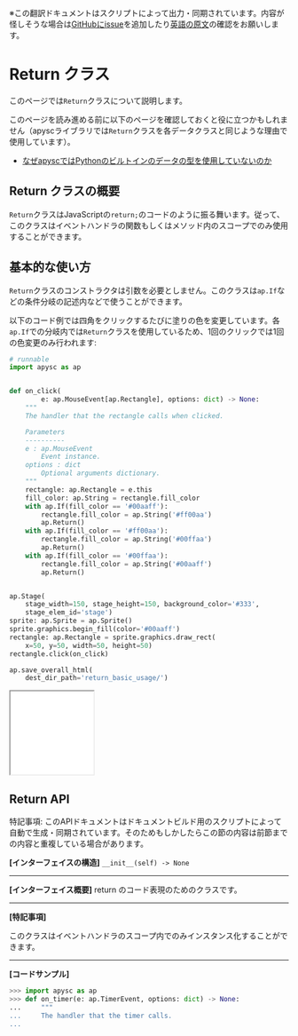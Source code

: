 <span class="inconspicuous-txt">※この翻訳ドキュメントはスクリプトによって出力・同期されています。内容が怪しそうな場合は<a href="https://github.com/simon-ritchie/apysc/issues" target="_blank">GitHubにissue</a>を追加したり[英語の原文](https://simon-ritchie.github.io/apysc/en/return.html)の確認をお願いします。</span>

# Return クラス

このページでは`Return`クラスについて説明します。

このページを読み進める前に以下のページを確認しておくと役に立つかもしれません（apyscライブラリでは`Return`クラスを各データクラスと同じような理由で使用しています）。

- [なぜapyscではPythonのビルトインのデータの型を使用していないのか](jp_why_apysc_doesnt_use_python_builtin_data_type.md)

## Return クラスの概要

`Return`クラスはJavaScriptの`return;`のコードのように振る舞います。従って、このクラスはイベントハンドラの関数もしくはメソッド内のスコープでのみ使用することができます。

## 基本的な使い方

`Return`クラスのコンストラクタは引数を必要としません。このクラスは`ap.If`などの条件分岐の記述内などで使うことができます。

以下のコード例では四角をクリックするたびに塗りの色を変更しています。各`ap.If`での分岐内では`Return`クラスを使用しているため、1回のクリックでは1回の色変更のみ行われます:

```py
# runnable
import apysc as ap


def on_click(
        e: ap.MouseEvent[ap.Rectangle], options: dict) -> None:
    """
    The handler that the rectangle calls when clicked.

    Parameters
    ----------
    e : ap.MouseEvent
        Event instance.
    options : dict
        Optional arguments dictionary.
    """
    rectangle: ap.Rectangle = e.this
    fill_color: ap.String = rectangle.fill_color
    with ap.If(fill_color == '#00aaff'):
        rectangle.fill_color = ap.String('#ff00aa')
        ap.Return()
    with ap.If(fill_color == '#ff00aa'):
        rectangle.fill_color = ap.String('#00ffaa')
        ap.Return()
    with ap.If(fill_color == '#00ffaa'):
        rectangle.fill_color = ap.String('#00aaff')
        ap.Return()


ap.Stage(
    stage_width=150, stage_height=150, background_color='#333',
    stage_elem_id='stage')
sprite: ap.Sprite = ap.Sprite()
sprite.graphics.begin_fill(color='#00aaff')
rectangle: ap.Rectangle = sprite.graphics.draw_rect(
    x=50, y=50, width=50, height=50)
rectangle.click(on_click)

ap.save_overall_html(
    dest_dir_path='return_basic_usage/')
```

<iframe src="static/return_basic_usage/index.html" width="150" height="150"></iframe>

## Return API

<span class="inconspicuous-txt">特記事項: このAPIドキュメントはドキュメントビルド用のスクリプトによって自動で生成・同期されています。そのためもしかしたらこの節の内容は前節までの内容と重複している場合があります。</span>

**[インターフェイスの構造]** `__init__(self) -> None`<hr>

**[インターフェイス概要]** return のコード表現のためのクラスです。<hr>

**[特記事項]**

このクラスはイベントハンドラのスコープ内でのみインスタンス化することができます。<hr>

**[コードサンプル]**

```py
>>> import apysc as ap
>>> def on_timer(e: ap.TimerEvent, options: dict) -> None:
...     """
...     The handler that the timer calls.
...
```